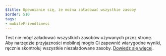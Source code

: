 ```yaml
---
$title: Upewnianie się, że można załadować wszystkie zasoby
$order: 510
tags:
- mobileFriendliness
---
```


Test nie mógł załadować wszystkich zasobów używanych przez stronę. Aby narzędzie przyjazności mobilnej mogło Ci zapewnić wiarygodne wyniki, ręcznie skontroluj wszystkie niezaładowane zasoby. [Dowiedz się więcej](https://support.google.com/webmasters/answer/6352293?hl=pl#blocked-resources).
